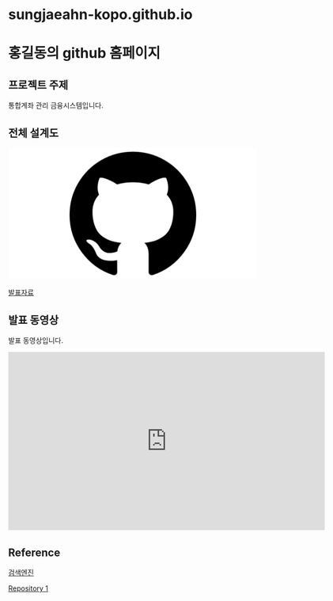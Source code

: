 # sungjaeahn-kopo.github.io
# 홍길동의 github 홈페이지

## 프로젝트 주제

통합계좌 관리 금융시스템입니다.

## 전체 설계도

<img src="Git Hub.png"/><br>

[발표자료](/GitHub2.pptx)<br>

## 발표 동영상

발표 동영상입니다.

<iframe id="ytplayer" type="text/html" width="640" height="360" src="https://www.youtube.com/embed/reOGfxYJre0" frameborder="0"></iframe>

## Reference

[검색엔진](https://naver.com)

[Repository 1](https://{github-id}.github.io/{repository-name}) 
